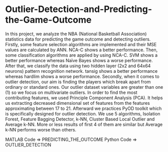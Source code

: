 # Outlier-Detection-and-Predicting-the-Game-Outcome
In this project, we analyze the NBA (National Basketball Association) statistics data for predicting the game outcome and detecting outliers. Firstly, some feature selection algorithms are implemented and their MSE values are calculated by ANN. NCA-C shows a better performance. Then, some classification algorithms are applied by using NCA-C. SVM shows a better performance whereas Naïve Bayes shows a worse performance. After that, we classify the data using two hidden layer (2x2 and 64x64 neurons) pattern recognition network. tansig shows a better performance whereas hardlim shows a worse performance. Secondly, when it comes to outlier detection, our aim is finding the players which break apart from ordinary or standard ones. Our outlier dataset variables are greater than one (1) so we focus on multivariate outliers. In order to find the most contributing features, we used Principle Component Analysis (PCA). It helps us extracting decreased dimensional set of features from the features approximating between 17 to 21. Afterward we practices PyOD toolkit which is specifically designed for outlier detection. We use 5 algorithms, Isolation Forest, Feature Bagging Detector, k-NN, Cluster Based Local Outlier and Average k-NN. More or less results of first 4 of them are similar but Average k-NN performs worse than others.


MATLAB Code => PREDICTING_THE_OUTCOME
Python Code => OUTLIER_DETECTION

